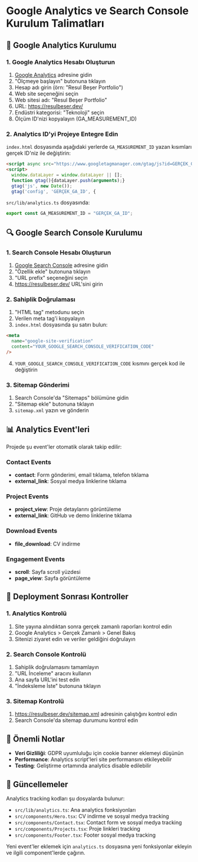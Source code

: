 # Google Analytics ve Search Console Kurulum Talimatları

## 🔧 Google Analytics Kurulumu

### 1. Google Analytics Hesabı Oluşturun

1. [Google Analytics](https://analytics.google.com/) adresine gidin
2. "Ölçmeye başlayın" butonuna tıklayın
3. Hesap adı girin (örn: "Resul Beşer Portfolio")
4. Web site seçeneğini seçin
5. Web sitesi adı: "Resul Beşer Portfolio"
6. URL: https://resulbeser.dev/
7. Endüstri kategorisi: "Teknoloji" seçin
8. Ölçüm ID'nizi kopyalayın (GA_MEASUREMENT_ID)

### 2. Analytics ID'yi Projeye Entegre Edin

`index.html` dosyasında aşağıdaki yerlerde `GA_MEASUREMENT_ID` yazan kısımları gerçek ID'niz ile değiştirin:

```html
<script async src="https://www.googletagmanager.com/gtag/js?id=GERÇEK_GA_ID"></script>
<script>
  window.dataLayer = window.dataLayer || [];
  function gtag(){dataLayer.push(arguments);}
  gtag('js', new Date());
  gtag('config', 'GERÇEK_GA_ID', {
```

`src/lib/analytics.ts` dosyasında:

```typescript
export const GA_MEASUREMENT_ID = "GERÇEK_GA_ID";
```

## 🔍 Google Search Console Kurulumu

### 1. Search Console Hesabı Oluşturun

1. [Google Search Console](https://search.google.com/search-console) adresine gidin
2. "Özellik ekle" butonuna tıklayın
3. "URL prefix" seçeneğini seçin
4. https://resulbeser.dev/ URL'sini girin

### 2. Sahiplik Doğrulaması

1. "HTML tag" metodunu seçin
2. Verilen meta tag'i kopyalayın
3. `index.html` dosyasında şu satırı bulun:

```html
<meta
  name="google-site-verification"
  content="YOUR_GOOGLE_SEARCH_CONSOLE_VERIFICATION_CODE"
/>
```

4. `YOUR_GOOGLE_SEARCH_CONSOLE_VERIFICATION_CODE` kısmını gerçek kod ile değiştirin

### 3. Sitemap Gönderimi

1. Search Console'da "Sitemaps" bölümüne gidin
2. "Sitemap ekle" butonuna tıklayın
3. `sitemap.xml` yazın ve gönderin

## 📊 Analytics Event'leri

Projede şu event'ler otomatik olarak takip edilir:

### Contact Events

- **contact**: Form gönderimi, email tıklama, telefon tıklama
- **external_link**: Sosyal medya linklerine tıklama

### Project Events

- **project_view**: Proje detaylarını görüntüleme
- **external_link**: GitHub ve demo linklerine tıklama

### Download Events

- **file_download**: CV indirme

### Engagement Events

- **scroll**: Sayfa scroll yüzdesi
- **page_view**: Sayfa görüntüleme

## 🚀 Deployment Sonrası Kontroller

### 1. Analytics Kontrolü

1. Site yayına alındıktan sonra gerçek zamanlı raporları kontrol edin
2. Google Analytics > Gerçek Zamanlı > Genel Bakış
3. Sitenizi ziyaret edin ve veriler geldiğini doğrulayın

### 2. Search Console Kontrolü

1. Sahiplik doğrulamasını tamamlayın
2. "URL İnceleme" aracını kullanın
3. Ana sayfa URL'ini test edin
4. "İndeksleme İste" butonuna tıklayın

### 3. Sitemap Kontrolü

1. https://resulbeser.dev/sitemap.xml adresinin çalıştığını kontrol edin
2. Search Console'da sitemap durumunu kontrol edin

## 🔧 Önemli Notlar

- **Veri Gizliliği**: GDPR uyumluluğu için cookie banner eklemeyi düşünün
- **Performance**: Analytics script'leri site performansını etkileyebilir
- **Testing**: Geliştirme ortamında analytics disable edilebilir

## 📝 Güncellemeler

Analytics tracking kodları şu dosyalarda bulunur:

- `src/lib/analytics.ts`: Ana analytics fonksiyonları
- `src/components/Hero.tsx`: CV indirme ve sosyal medya tracking
- `src/components/Contact.tsx`: Contact form ve sosyal medya tracking
- `src/components/Projects.tsx`: Proje linkleri tracking
- `src/components/Footer.tsx`: Footer sosyal medya tracking

Yeni event'ler eklemek için `analytics.ts` dosyasına yeni fonksiyonlar ekleyin ve ilgili component'lerde çağırın.
